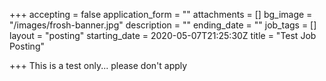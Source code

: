 +++
accepting = false
application_form = ""
attachments = []
bg_image = "/images/frosh-banner.jpg"
description = ""
ending_date = ""
job_tags = []
layout = "posting"
starting_date = 2020-05-07T21:25:30Z
title = "Test Job Posting"

+++
This is a test only... please don't apply